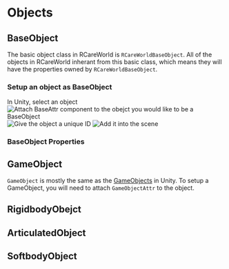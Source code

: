 # Objects
## BaseObject
The basic object class in RCareWorld is `RCareWorldBaseObject`. All of the objects in RCareWorld inherant from this basic class, which means they will have the properties owned by `RCareWorldBaseObject`. 
### Setup an object as BaseObject
In Unity, select an object
![Attach BaseAttr component to the obejct you would like to be a BaseObject](https://user-images.githubusercontent.com/16759982/217444239-3cc95a7e-d74c-4d7d-8172-06e64001e909.png)
![Give the object a unique ID](https://user-images.githubusercontent.com/16759982/217444422-9c298297-c93c-4968-8492-1a0981963d57.png)
![Add it into the scene](https://user-images.githubusercontent.com/16759982/217444582-b25ca588-bfba-4143-a422-ca92883cf302.png)
### BaseObject Properties

## GameObject
`GameObject` is mostly the same as the [GameObjects](https://docs.unity3d.com/ScriptReference/GameObject.html) in Unity. To setup a GameObject, you will need to attach `GameObjectAttr` to the object. 
## RigidbodyObejct
## ArticulatedObject
## SoftbodyObject
